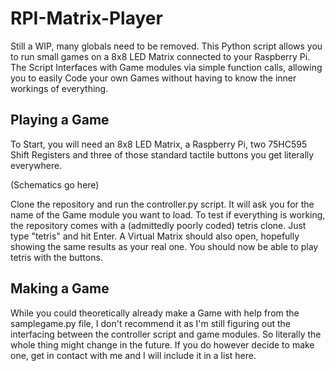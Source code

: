 # RPI-Matrix-Player
Still a WIP, many globals need to be removed.
This Python script allows you to run small games on a 8x8 LED Matrix connected to your Raspberry Pi.
The Script Interfaces with Game modules via simple function calls, allowing you to easily Code your own Games without having to know the inner workings of everything.

## Playing a Game
To Start, you will need an 8x8 LED Matrix, a Raspberry Pi, two 75HC595 Shift Registers and three of those standard tactile buttons you get literally everywhere.

(Schematics go here)

Clone the repository and run the controller.py script. It will ask you for the name of the Game module you want to load. To test if everything is working, the repository comes with a (admittedly poorly coded) tetris clone. Just type "tetris" and hit Enter. A Virtual Matrix should also open, hopefully showing the same results as your real one. You should now be able to play tetris with the buttons.

## Making a Game
While you could theoretically already make a Game with help from the samplegame.py file, I don't recommend it as I'm still figuring out the interfacing between the controller script and game modules. So literally the whole thing might change in the future. If you do however decide to make one, get in contact with me and I will include it in a list here.
